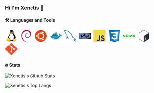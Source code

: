 ### Hi I'm Xenetis 👋

#### :hammer_and_wrench: Languages and Tools
<div>
  <img src="https://github.com/devicons/devicon/blob/master/icons/linux/linux-original.svg" width="40" height="40" title="Linux"/>&nbsp;
  <img src="https://github.com/devicons/devicon/blob/master/icons/debian/debian-original.svg" width="40" height="40" title="Debian"/>&nbsp;
  <img src="https://github.com/devicons/devicon/blob/master/icons/ubuntu/ubuntu-plain.svg" width="40" height="40" title="Ubuntu"/>&nbsp;
  <img src="https://github.com/devicons/devicon/blob/master/icons/docker/docker-original.svg" width="40" height="40" title="Docker"/>&nbsp;
  <img src="https://github.com/devicons/devicon/blob/master/icons/mysql/mysql-original.svg" width="40" height="40" title="MySQL"/>&nbsp;
  <img src="https://github.com/devicons/devicon/blob/master/icons/php/php-original.svg" width="40" height="40" title="PHP"/>&nbsp;
  <img src="https://github.com/devicons/devicon/blob/master/icons/javascript/javascript-original.svg" width="40" height="40" title="Javascript"/>&nbsp;
  <img src="https://github.com/devicons/devicon/blob/master/icons/css3/css3-original.svg" width="40" height="40" title="CSS3"/>&nbsp;
  <img src="https://github.com/devicons/devicon/blob/master/icons/nginx/nginx-original.svg" width="40" height="40" title="Nginx"/>&nbsp;
  <img src="https://github.com/devicons/devicon/blob/master/icons/bash/bash-original.svg" width="40" height="40" title="Bash"/>&nbsp;
  <img src="https://github.com/devicons/devicon/blob/master/icons/git/git-original.svg" width="40" height="40" title="Git"/>&nbsp;
</div>  


#### :fire: Stats
![Xenetis's Github Stats](https://github-readme-stats.vercel.app/api?username=xenetis&show_icons=true&count_private=true)

![Xenetis's Top Langs](https://github-readme-stats.vercel.app/api/top-langs/?username=xenetis&hide=TeX&layout=compact)


<!--
**xenetis/xenetis** is a ✨ _special_ ✨ repository because its `README.md` (this file) appears on your GitHub profile.

Here are some ideas to get you started:

- 🔭 I’m currently working on ...
- 🌱 I’m currently learning ...
- 👯 I’m looking to collaborate on ...
- 🤔 I’m looking for help with ...
- 💬 Ask me about ...
- 📫 How to reach me: ...
- 😄 Pronouns: ...
- ⚡ Fun fact: ...
-->

